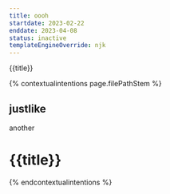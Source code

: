 ```yaml
---
title: oooh 
startdate: 2023-02-22
enddate: 2023-04-08
status: inactive
templateEngineOverride: njk
---
```


{{title}}


{% contextualintentions page.filePathStem %}
## justlike
another
# {{title}}
{% endcontextualintentions %}
